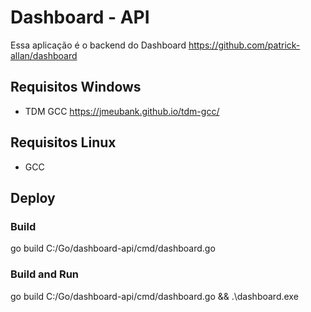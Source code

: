 # Dashboard - API
Essa aplicação é o backend do Dashboard https://github.com/patrick-allan/dashboard

## Requisitos Windows
 - TDM GCC https://jmeubank.github.io/tdm-gcc/

## Requisitos Linux
 - GCC 

## Deploy

### Build 
go build C:/Go/dashboard-api/cmd/dashboard.go

### Build and Run
go build C:/Go/dashboard-api/cmd/dashboard.go && .\dashboard.exe
